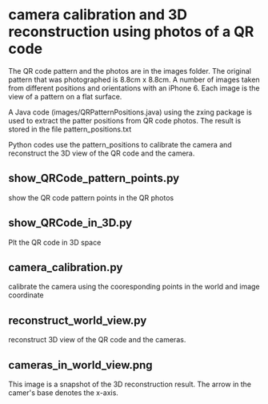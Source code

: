 # camera calibration and 3D reconstruction using photos of a QR code

The QR code pattern and the photos are in the images folder. The original pattern that was photographed is 8.8cm x 8.8cm. A number of images taken from different positions and orientations with an iPhone 6. Each image is the view of a pattern on a flat surface. 

A Java code (images/QRPatternPositions.java) using the zxing package is used to extract the patter positions from QR code photos. The result is stored in the file pattern_positions.txt

Python codes use the pattern_positions to calibrate the camera and reconstruct the 3D view of the QR code and the camera. 

## show_QRCode_pattern_points.py
show the QR code pattern points in the QR photos

## show_QRCode_in_3D.py
Plt the QR code in 3D space

## camera_calibration.py
calibrate the camera using the cooresponding points in the world and image coordinate

## reconstruct_world_view.py
reconstruct 3D view of the QR code and the cameras. 

## cameras_in_world_view.png
This image is a snapshot of the 3D reconstruction result. The arrow in the camer's base denotes the x-axis.
